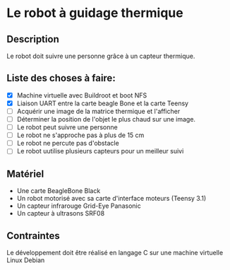 # Le robot à guidage thermique
## Description
Le robot doit suivre une personne grâce à un capteur thermique.
## Liste des choses à faire:
  - [x] Machine virtuelle avec Buildroot et boot NFS
  - [x] Liaison UART entre la carte beagle Bone et la carte Teensy
  - [ ] Acquérir une image de la matrice thermique et l'afficher
  - [ ] Déterminer la position de l'objet le plus chaud sur une image.
  - [ ] Le robot peut suivre une personne
  - [ ] Le robot ne s'approche pas à plus de 15 cm
  - [ ] Le robot ne percute pas d'obstacle
  - [ ] Le robot uutilise plusieurs capteurs pour un meilleur suivi
  
  ## Matériel
   * Une carte BeagleBone Black
   * Un robot motorisé avec sa carte d'interface moteurs (Teensy 3.1)
   * Un capteur infrarouge Grid-Eye Panasonic
   * Un capteur à ultrasons SRF08
  
  ## Contraintes
  Le développement doit être réalisé en langage C sur une machine virtuelle Linux Debian
